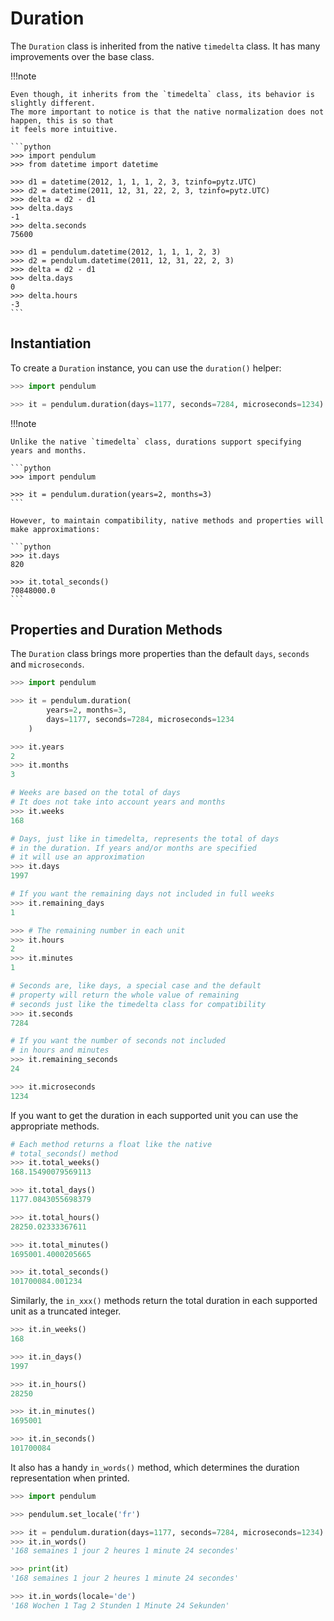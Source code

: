 # Duration

The `Duration` class is inherited from the native `timedelta` class.
It has many improvements over the base class.

!!!note

    Even though, it inherits from the `timedelta` class, its behavior is slightly different.
    The more important to notice is that the native normalization does not happen, this is so that
    it feels more intuitive.

    ```python
    >>> import pendulum
    >>> from datetime import datetime

    >>> d1 = datetime(2012, 1, 1, 1, 2, 3, tzinfo=pytz.UTC)
    >>> d2 = datetime(2011, 12, 31, 22, 2, 3, tzinfo=pytz.UTC)
    >>> delta = d2 - d1
    >>> delta.days
    -1
    >>> delta.seconds
    75600

    >>> d1 = pendulum.datetime(2012, 1, 1, 1, 2, 3)
    >>> d2 = pendulum.datetime(2011, 12, 31, 22, 2, 3)
    >>> delta = d2 - d1
    >>> delta.days
    0
    >>> delta.hours
    -3
    ```

## Instantiation

To create a `Duration` instance, you can use the `duration()` helper:

```python
>>> import pendulum

>>> it = pendulum.duration(days=1177, seconds=7284, microseconds=1234)
```

!!!note

    Unlike the native `timedelta` class, durations support specifying
    years and months.

    ```python
    >>> import pendulum

    >>> it = pendulum.duration(years=2, months=3)
    ```

    However, to maintain compatibility, native methods and properties will
    make approximations:

    ```python
    >>> it.days
    820

    >>> it.total_seconds()
    70848000.0
    ```

## Properties and Duration Methods

The `Duration` class brings more properties than the default `days`, `seconds` and
`microseconds`.

```python
>>> import pendulum

>>> it = pendulum.duration(
        years=2, months=3,
        days=1177, seconds=7284, microseconds=1234
    )

>>> it.years
2
>>> it.months
3

# Weeks are based on the total of days
# It does not take into account years and months
>>> it.weeks
168

# Days, just like in timedelta, represents the total of days
# in the duration. If years and/or months are specified
# it will use an approximation
>>> it.days
1997

# If you want the remaining days not included in full weeks
>>> it.remaining_days
1

>>> # The remaining number in each unit
>>> it.hours
2
>>> it.minutes
1

# Seconds are, like days, a special case and the default
# property will return the whole value of remaining
# seconds just like the timedelta class for compatibility
>>> it.seconds
7284

# If you want the number of seconds not included
# in hours and minutes
>>> it.remaining_seconds
24

>>> it.microseconds
1234
```

If you want to get the duration in each supported unit
you can use the appropriate methods.

```python
# Each method returns a float like the native
# total_seconds() method
>>> it.total_weeks()
168.15490079569113

>>> it.total_days()
1177.0843055698379

>>> it.total_hours()
28250.02333367611

>>> it.total_minutes()
1695001.4000205665

>>> it.total_seconds()
101700084.001234
```

Similarly, the `in_xxx()` methods return the total duration in each
supported unit as a truncated integer.

```python
>>> it.in_weeks()
168

>>> it.in_days()
1997

>>> it.in_hours()
28250

>>> it.in_minutes()
1695001

>>> it.in_seconds()
101700084
```

It also has a handy `in_words()` method, which determines the duration representation when printed.

```python
>>> import pendulum

>>> pendulum.set_locale('fr')

>>> it = pendulum.duration(days=1177, seconds=7284, microseconds=1234)
>>> it.in_words()
'168 semaines 1 jour 2 heures 1 minute 24 secondes'

>>> print(it)
'168 semaines 1 jour 2 heures 1 minute 24 secondes'

>>> it.in_words(locale='de')
'168 Wochen 1 Tag 2 Stunden 1 Minute 24 Sekunden'
```
